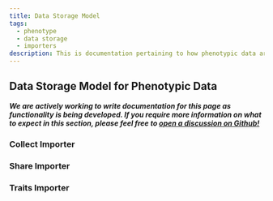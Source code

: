 ```yaml
---
title: Data Storage Model
tags:
  - phenotype
  - data storage
  - importers
description: This is documentation pertaining to how phenotypic data are stored in the Chado database.
---
```

## Data Storage Model for Phenotypic Data

***We are actively working to write documentation for this page as functionality is being developed. If you require more information on what to expect in this section, please feel free to [open a discussion on Github!](https://github.com/orgs/TripalCultivate/discussions)***

### Collect Importer

### Share Importer

### Traits Importer

